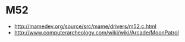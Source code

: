 # M52

* http://mamedev.org/source/src/mame/drivers/m52.c.html
* http://www.computerarcheology.com/wiki/wiki/Arcade/MoonPatrol


